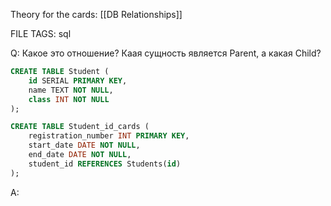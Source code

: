 
Theory for the cards: [[DB Relationships]]

FILE TAGS: sql

Q: Какое это отношение? Каая сущность является Parent, а какая Child?
```sql
CREATE TABLE Student (
    id SERIAL PRIMARY KEY,
    name TEXT NOT NULL,
    class INT NOT NULL
);

CREATE TABLE Student_id_cards (
    registration_number INT PRIMARY KEY,
    start_date DATE NOT NULL,
    end_date DATE NOT NULL,
    student_id REFERENCES Students(id)
);
```
A: 
